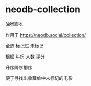 # neodb-collection
油猴脚本

作用于 
https://neodb.social/collection/

全选
标记过
未标记

根据
年份
人数
评分

升序降序排序

便于寻找出收藏单中未标记的电影